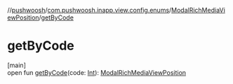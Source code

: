 //[pushwoosh](../../../index.md)/[com.pushwoosh.inapp.view.config.enums](../index.md)/[ModalRichMediaViewPosition](index.md)/[getByCode](get-by-code.md)

# getByCode

[main]\
open fun [getByCode](get-by-code.md)(code: [Int](https://kotlinlang.org/api/latest/jvm/stdlib/kotlin-stdlib/kotlin/-int/index.html)): [ModalRichMediaViewPosition](index.md)
